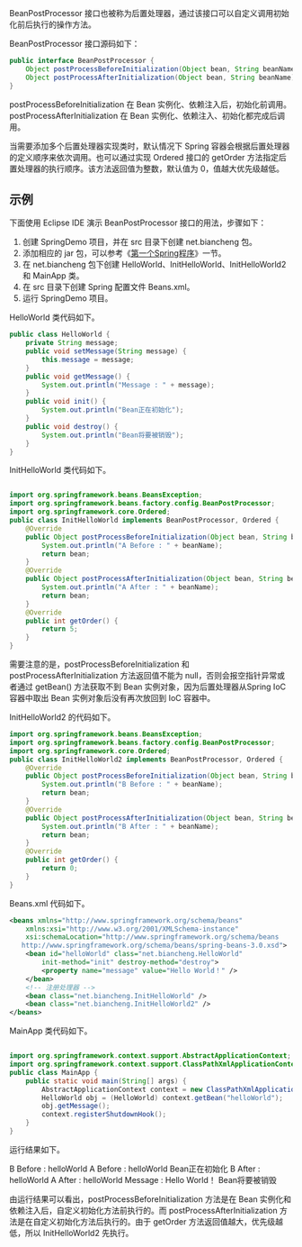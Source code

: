 BeanPostProcessor 接口也被称为后置处理器，通过该接口可以自定义调用初始化前后执行的操作方法。

BeanPostProcessor 接口源码如下：

```java
public interface BeanPostProcessor {
    Object postProcessBeforeInitialization(Object bean, String beanName) throws BeansException;
    Object postProcessAfterInitialization(Object bean, String beanName) throws BeansException;
}
```

postProcessBeforeInitialization 在 Bean 实例化、依赖注入后，初始化前调用。postProcessAfterInitialization 在 Bean 实例化、依赖注入、初始化都完成后调用。

当需要添加多个后置处理器实现类时，默认情况下 Spring 容器会根据后置处理器的定义顺序来依次调用。也可以通过实现 Ordered 接口的 getOrder 方法指定后置处理器的执行顺序。该方法返回值为整数，默认值为 0，值越大优先级越低。

## 示例

下面使用 Eclipse IDE 演示 BeanPostProcessor 接口的用法，步骤如下：

1. 创建 SpringDemo 项目，并在 src 目录下创建 net.biancheng 包。
2. 添加相应的 jar 包，可以参考《[第一个Spring程序](http://c.biancheng.net/spring/first-spring.html)》一节。
3. 在 net.biancheng 包下创建 HelloWorld、InitHelloWorld、InitHelloWorld2 和 MainApp 类。
4. 在 src 目录下创建 Spring 配置文件 Beans.xml。
5. 运行 SpringDemo 项目。


HelloWorld 类代码如下。

```java
public class HelloWorld {
    private String message;
    public void setMessage(String message) {
        this.message = message;
    }
    public void getMessage() {
        System.out.println("Message : " + message);
    }
    public void init() {
        System.out.println("Bean正在初始化");
    }
    public void destroy() {
        System.out.println("Bean将要被销毁");
    }
}
```

InitHelloWorld 类代码如下。

```java

import org.springframework.beans.BeansException;
import org.springframework.beans.factory.config.BeanPostProcessor;
import org.springframework.core.Ordered;
public class InitHelloWorld implements BeanPostProcessor, Ordered {
    @Override
    public Object postProcessBeforeInitialization(Object bean, String beanName) throws BeansException {
        System.out.println("A Before : " + beanName);
        return bean;
    }
    @Override
    public Object postProcessAfterInitialization(Object bean, String beanName) throws BeansException {
        System.out.println("A After : " + beanName);
        return bean;
    }
    @Override
    public int getOrder() {
        return 5;
    }
}
```

需要注意的是，postProcessBeforeInitialization 和 postProcessAfterInitialization 方法返回值不能为 null，否则会报空指针异常或者通过 getBean() 方法获取不到 Bean 实例对象，因为后置处理器从Spring IoC 容器中取出 Bean 实例对象后没有再次放回到 IoC 容器中。

InitHelloWorld2 的代码如下。

```java
import org.springframework.beans.BeansException;
import org.springframework.beans.factory.config.BeanPostProcessor;
import org.springframework.core.Ordered;
public class InitHelloWorld2 implements BeanPostProcessor, Ordered {
    @Override
    public Object postProcessBeforeInitialization(Object bean, String beanName) throws BeansException {
        System.out.println("B Before : " + beanName);
        return bean;
    }
    @Override
    public Object postProcessAfterInitialization(Object bean, String beanName) throws BeansException {
        System.out.println("B After : " + beanName);
        return bean;
    }
    @Override
    public int getOrder() {
        return 0;
    }
}
```

Beans.xml 代码如下。

```xml
<beans xmlns="http://www.springframework.org/schema/beans"
    xmlns:xsi="http://www.w3.org/2001/XMLSchema-instance"
    xsi:schemaLocation="http://www.springframework.org/schema/beans
   http://www.springframework.org/schema/beans/spring-beans-3.0.xsd">
    <bean id="helloWorld" class="net.biancheng.HelloWorld"
        init-method="init" destroy-method="destroy">
        <property name="message" value="Hello World！" />
    </bean>
    <!-- 注册处理器 -->
    <bean class="net.biancheng.InitHelloWorld" />
    <bean class="net.biancheng.InitHelloWorld2" />
</beans>
```

MainApp 类代码如下。

```java

import org.springframework.context.support.AbstractApplicationContext;
import org.springframework.context.support.ClassPathXmlApplicationContext;
public class MainApp {
    public static void main(String[] args) {
        AbstractApplicationContext context = new ClassPathXmlApplicationContext("Beans.xml");
        HelloWorld obj = (HelloWorld) context.getBean("helloWorld");
        obj.getMessage();
        context.registerShutdownHook();
    }
}
```

运行结果如下。

B Before : helloWorld
A Before : helloWorld
Bean正在初始化
B After : helloWorld
A After : helloWorld
Message : Hello World！
Bean将要被销毁


由运行结果可以看出，postProcessBeforeInitialization 方法是在 Bean 实例化和依赖注入后，自定义初始化方法前执行的。而 postProcessAfterInitialization 方法是在自定义初始化方法后执行的。由于 getOrder 方法返回值越大，优先级越低，所以 InitHelloWorld2 先执行。